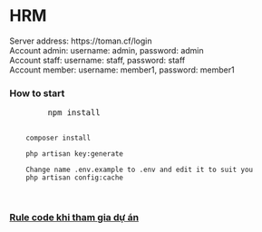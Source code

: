 # HRM
<div>Server address: https://toman.cf/login</div>
<div>Account admin: username: admin, password: admin</div>
<div>Account staff: username: staff, password: staff</div>
<div>Account member: username: member1, password: member1</div>

<h3>How to start</h3>
<div class="highlight highlight-source-shell">
    <pre>
        npm install
        
        composer install
        
        php artisan key:generate
        
        Change name .env.example to .env and edit it to suit you
        php artisan config:cache
</div>

<a href="https://github.com/passionstorm/hrm/wiki/Rule-code"><h3>Rule code khi tham gia dự án</h3></a>
